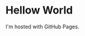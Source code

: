 <!DOCTYPE html>
<html>
<body>
    <h1>Hellow World</h1>
    <p>I'm hosted with GitHub Pages.</p>
</body>
</html>
